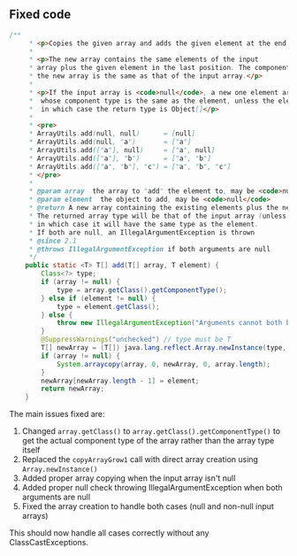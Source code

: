 ## Fixed code
```java
/**
     * <p>Copies the given array and adds the given element at the end of the new array.</p>
     *
     * <p>The new array contains the same elements of the input
     * array plus the given element in the last position. The component type of
     * the new array is the same as that of the input array.</p>
     *
     * <p>If the input array is <code>null</code>, a new one element array is returned
     *  whose component type is the same as the element, unless the element itself is null,
     *  in which case the return type is Object[]</p>
     *
     * <pre>
     * ArrayUtils.add(null, null)      = [null]
     * ArrayUtils.add(null, "a")       = ["a"]
     * ArrayUtils.add(["a"], null)     = ["a", null]
     * ArrayUtils.add(["a"], "b")      = ["a", "b"]
     * ArrayUtils.add(["a", "b"], "c") = ["a", "b", "c"]
     * </pre>
     *
     * @param array  the array to "add" the element to, may be <code>null</code>
     * @param element  the object to add, may be <code>null</code>
     * @return A new array containing the existing elements plus the new element
     * The returned array type will be that of the input array (unless null),
     * in which case it will have the same type as the element.
     * If both are null, an IllegalArgumentException is thrown
     * @since 2.1
     * @throws IllegalArgumentException if both arguments are null
     */
    public static <T> T[] add(T[] array, T element) {
        Class<?> type;
        if (array != null) {
            type = array.getClass().getComponentType();
        } else if (element != null) {
            type = element.getClass();
        } else {
            throw new IllegalArgumentException("Arguments cannot both be null");
        }
        @SuppressWarnings("unchecked") // type must be T
        T[] newArray = (T[]) java.lang.reflect.Array.newInstance(type, array != null ? array.length + 1 : 1);
        if (array != null) {
            System.arraycopy(array, 0, newArray, 0, array.length);
        }
        newArray[newArray.length - 1] = element;
        return newArray;
    }
```

The main issues fixed are:

1. Changed `array.getClass()` to `array.getClass().getComponentType()` to get the actual component type of the array rather than the array type itself
2. Replaced the `copyArrayGrow1` call with direct array creation using `Array.newInstance()`
3. Added proper array copying when the input array isn't null
4. Added proper null check throwing IllegalArgumentException when both arguments are null
5. Fixed the array creation to handle both cases (null and non-null input arrays)

This should now handle all cases correctly without any ClassCastExceptions.